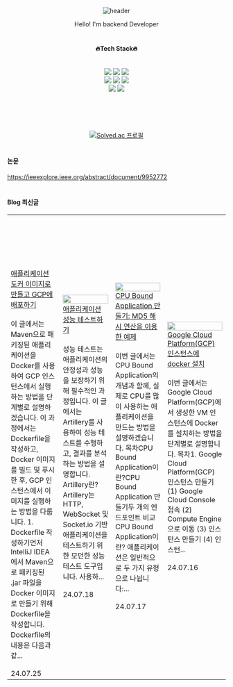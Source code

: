 <div align="center"> 

![header](https://capsule-render.vercel.app/api?type=venom&text=mythofsummer&animation=blink&color=gradient&fontColor=a)

Hello! I'm backend Developer

  
 #
 
#### 🔥Tech Stack🔥
  
 <br/>
<img src="https://img.shields.io/badge/java-007396?style=flat&logo=OpenJDK&logoColor=white">
<img src="https://img.shields.io/badge/SpringBoot-green?style=flat&logo=springboot&logoColor=6DB33F">
<img src="https://img.shields.io/badge/Spring Security-6DB33F?style=flat&logo=Spring Security&logoColor=white">
<br/>
<img src="https://img.shields.io/badge/Hibernate-59666C?style=flat&logo=Hibernate&logoColor=white">
<img src="https://img.shields.io/badge/Amazon%20EC2-FF9900?style=flat&logo=Amazon%20EC2&logoColor=white">
<img src="https://img.shields.io/badge/Redis-DC382D?style=flat&logo=Redis&logoColor=white"> 
<br/>
<img src="https://img.shields.io/badge/docker-%230db7ed.svg?style=flat&logo=docker&logoColor=white"> 
<img src="https://img.shields.io/badge/Thymeleaf-005F0F?style=flat&logo=Thymeleaf&logoColor=white">
   <br/>
   <br/>
   
  #
 
  <br/>
  
[![Solved.ac
프로필](http://mazassumnida.wtf/api/v2/generate_badge?boj=mythofsummer)](https://solved.ac/mythofsummer)
</div>
   
  #
 
 #### 논문
 https://ieeexplore.ieee.org/abstract/document/9952772
  #
 
 #### Blog 최신글
 <table><tbody><tr>
   <td>
  <a href="https://mythofsummer-backend.tistory.com/6">
    <br/>
    <br/>
    <br/>
    <br/>
    <br/>
    <br/>
        <div> 애플리케이션 도커 이미지로 만들고 GCP에 배포하기 </div>
    </a>
    <br/>
    <div>이 글에서는 Maven으로 패키징된 애플리케이션을 Docker를 사용하여 GCP 인스턴스에서 실행하는 방법을 단계별로 설명하겠습니다. 이 과정에서는 Dockerfile을 작성하고, Docker 이미지를 빌드 및 푸시한 후, GCP 인스턴스에서 이미지를 실행하는 방법을 다룹니다.  1. Dockerfile 작성하기먼저 IntelliJ IDEA에서 Maven으로 패키징된 .jar 파일을 Docker 이미지로 만들기 위해 Dockerfile을 작성합니다. Dockerfile의 내용은 다음과 같...</div>
    <br/>
    <div>24.07.25</div>
 </td>
    <td>
  <a href="https://mythofsummer-backend.tistory.com/5">
        <img width="100%" src="https://img1.daumcdn.net/thumb/R1280x0/?scode=mtistory2&fname=https%3A%2F%2Fblog.kakaocdn.net%2Fdn%2FpPOab%2FbtsID3ergzh%2FwE3mg9DFGFYzHnrbIkJ6k0%2Fimg.png"/><br/>
        <div> 애플리케이션 성능 테스트하기 </div>
    </a>
    <br/>
    <div>성능 테스트는 애플리케이션의 안정성과 성능을 보장하기 위해 필수적인 과정입니다. 이 글에서는 Artillery를 사용하여 성능 테스트를 수행하고, 결과를 분석하는 방법을 설명합니다.    Artillery란?Artillery는 HTTP, WebSocket 및 Socket.io 기반 애플리케이션을 테스트하기 위한 모던한 성능 테스트 도구입니다. 사용하...</div>
    <br/>
    <div>24.07.18</div>
 </td>
 <td>
  <a href="https://mythofsummer-backend.tistory.com/4">
        <img width="100%" src="https://img1.daumcdn.net/thumb/R1280x0/?scode=mtistory2&fname=https%3A%2F%2Fblog.kakaocdn.net%2Fdn%2F3hkl5%2FbtsIAvjRXlK%2F8gw5jw9t1SkKtUGKjmIaEK%2Fimg.png"/><br/>
        <div>CPU Bound Application 만들기: MD5 해시 연산을 이용한 예제 </div>
    </a>
   <br/>
   <div>이번 글에서는 CPU Bound Application의 개념과 함께, 실제로 CPU를 많이 사용하는 애플리케이션을 만드는 방법을 설명하겠습니다. 목차CPU Bound Application이란?CPU Bound Application 만들기두 개의 엔드포인트 비교 CPU Bound Application이란? 애플리케이션은 일반적으로 두 가지 유형으로 나뉩니다:...</div>
   <br/>
    <div>24.07.17</div>
 </td>
  <td>
  <a href="https://mythofsummer-backend.tistory.com/3">
        <img width="100%" src="https://img1.daumcdn.net/thumb/R1280x0/?scode=mtistory2&fname=https%3A%2F%2Fblog.kakaocdn.net%2Fdn%2FbYrJ6Z%2FbtsIAQUvz3U%2FoYfGnBh5IQyOG7kjSikKQ0%2Fimg.png"/><br/>
        <div> Google Cloud Platform(GCP) 인스턴스에 docker 설치 </div>
    </a>
    <br/>
    <div>이번 글에서는 Google Cloud Platform(GCP)에서 생성한 VM 인스턴스에 Docker를 설치하는 방법을 단계별로 설명합니다. 목차1. Google Cloud Platform(GCP) 인스턴스 만들기    (1) Google Cloud Console 접속    (2) Compute Engine으로 이동     (3) 인스턴스 만들기     (4) 인스턴...</div>
    <br/>
    <div>24.07.16</div>
 </td>
</tr>
</tbody></table>
